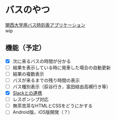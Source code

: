 # バスのやつ
[関西大学用バス時刻表アプリケーション](https://kutcbus.appspot.com/)  
wip

## 機能（予定）
- [x] 次に来るバスの時間が分かる
- [ ] 結果を表示している時に発車した場合の自動更新
- [ ] 結果の複数表示
- [ ] バスが来るまでの残り時間の表示
- [ ] バス種別表示（荻谷行き，富田経由高槻行き等）
- [x] [Slackとの連携](https://github.com/kobasemi/kobabot/blob/master/scripts/nextbus.coffee)
- [ ] レスポンシブ対応
- [ ] 無茶苦茶なHTMLとCSSをどうにかする
- [ ] Android版，iOS版開発（？）
